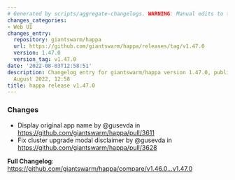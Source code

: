 ```yaml
---
# Generated by scripts/aggregate-changelogs. WARNING: Manual edits to this files will be overwritten.
changes_categories:
- Web UI
changes_entry:
  repository: giantswarm/happa
  url: https://github.com/giantswarm/happa/releases/tag/v1.47.0
  version: 1.47.0
  version_tag: v1.47.0
date: '2022-08-03T12:58:51'
description: Changelog entry for giantswarm/happa version 1.47.0, published on 03
  August 2022, 12:58
title: happa release v1.47.0
---
```


### Changes
* Display original app name by @gusevda in https://github.com/giantswarm/happa/pull/3611
* Fix cluster upgrade modal disclaimer by @gusevda in https://github.com/giantswarm/happa/pull/3628

**Full Changelog**: https://github.com/giantswarm/happa/compare/v1.46.0...v1.47.0
